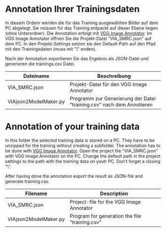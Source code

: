# Annotation Ihrer Trainingsdaten
In diesem Ordenr werden die für das Training ausgewählten Bilder auf dem PC abgelegt. Sie müssen für das Training entpackt auf dieser Ebene liegen (ohne Unterordner). 
Die Annotation erfolgt mit [VGG Image Annotator](https://www.robots.ox.ac.uk/~vgg/software/via/).
Im VGG Image Annotator öffnen Sie die Projekt-Datei "VIA_SMRC.json" auf dem PC. In den Projekt-Settings setzen sie den Default-Path auf den Pfad 
mit den Trainingsdaten (muss mit "\\" enden). 

Nach der Annotation exportieren Sie das Ergebnis als JSON-Datei und generieren die trainings.csv Datei.

|Dateiname | Beschreibung |
|---------------- | -----------------------------------|
|VIA_SMRC.json    | Projekt-Datei für den VGG Image Annotator |
|VIAjson2ModelMaker.py | Programm zur Generierung der Datei "training.csv" nach dem Annotieren |


# Annotation of your training data
In this folder the selected training data is stored on a PC. They have to be unzipped for the training without creating a subfolder.
The annotation has to be done with [VGG Image Annotator](https://www.robots.ox.ac.uk/~vgg/software/via/).
Open the project file "VIA_SMRC.json" with VGG Image Annotator on the PC. Change the default path in the project settings to the path with 
the training data on youtr PC. Don't forget a closing "\\". 

After having done the annotation export the result as JSON-file and generate training.csv.

|Filename | Description |
|---------------- | -----------------------------------|
|VIA_SMRC.json    | Project-file for the  VGG Image Annotator |
|VIAjson2ModelMaker.py | Program for generation the file "training.csv" |
